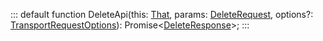 :::
default function DeleteApi(this: [That](./That.md), params: [DeleteRequest](./DeleteRequest.md), options?: [TransportRequestOptions](./TransportRequestOptions.md)): Promise<[DeleteResponse](./DeleteResponse.md)>;
:::
